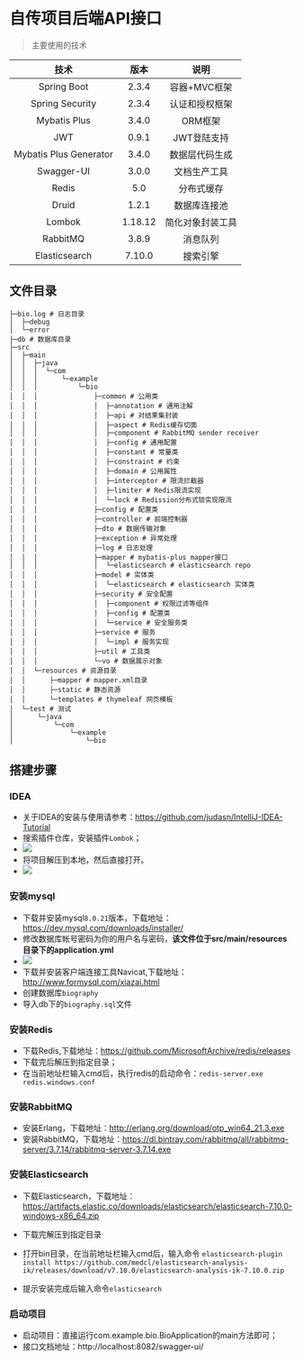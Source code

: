 # 自传项目后端API接口

> 主要使用的技术

|          技术          |  版本   |       说明       |
| :--------------------: | :-----: | :--------------: |
|      Spring Boot       |  2.3.4  |   容器+MVC框架   |
|    Spring Security     |  2.3.4  |  认证和授权框架  |
|      Mybatis Plus      |  3.4.0  |     ORM框架      |
|          JWT           |  0.9.1  |   JWT登陆支持    |
| Mybatis Plus Generator |  3.4.0  |  数据层代码生成  |
|       Swagger-UI       |  3.0.0  |   文档生产工具   |
|         Redis          |   5.0   |    分布式缓存    |
|         Druid          |  1.2.1  |   数据库连接池   |
|         Lombok         | 1.18.12 | 简化对象封装工具 |
|        RabbitMQ        |  3.8.9  |     消息队列     |
|     Elasticsearch      | 7.10.0  |     搜索引擎     |

## 文件目录

```
├─bio.log # 日志目录
│  ├─debug
│  └─error
├─db # 数据库目录
├─src
│  ├─main
│  │  ├─java
│  │  │  └─com
│  │  │      └─example
│  │  │          └─bio
│  │  │              ├─common # 公用类
│  │  │              │  ├─annotation # 通用注解
│  │  │              │  ├─api # 对结果集封装
│  │  │              │  ├─aspect # Redis缓存切面
│  │  │              │  ├─component # RabbitMQ sender receiver
│  │  │              │  ├─config # 通用配置
│  │  │              │  ├─constant # 常量类
│  │  │              │  ├─constraint # 约束
│  │  │              │  ├─domain # 公用属性
│  │  │              │  ├─interceptor # 限流拦截器
│  │  │              │  ├─limiter # Redis限流实现
│  │  │              │  └─lock # Redission分布式锁实现限流
│  │  │              ├─config # 配置类
│  │  │              ├─controller # 前端控制器
│  │  │              ├─dto # 数据传输对象
│  │  │              ├─exception # 异常处理
│  │  │              ├─log # 日志处理
│  │  │              ├─mapper # mybatis-plus mapper接口
│  │  │              │  └─elasticsearch # elasticsearch repo
│  │  │              ├─model # 实体类
│  │  │              │  └─elasticsearch # elasticsearch 实体类
│  │  │              ├─security # 安全配置
│  │  │              │  ├─component # 权限过滤等组件
│  │  │              │  ├─config # 配置类
│  │  │              │  └─service # 安全服务类
│  │  │              ├─service # 服务
│  │  │              │  └─impl # 服务实现
│  │  │              ├─util # 工具类
│  │  │              └─vo # 数据展示对象
│  │  └─resources # 资源目录
│  │      ├─mapper # mapper.xml目录
│  │      ├─static # 静态资源
│  │      └─templates # thymeleaf 网页模板
│  └─test # 测试
│      └─java
│          └─com
│              └─example
│                  └─bio

```



## 搭建步骤

### IDEA

- 关于IDEA的安装与使用请参考：https://github.com/judasn/IntelliJ-IDEA-Tutorial
- 搜索插件仓库，安装插件`Lombok`；
- ![](https://cdn.nlark.com/yuque/0/2020/png/1792508/1604294500238-f1f8a165-6116-4c87-89bc-43a41092552d.png)
- 将项目解压到本地，然后直接打开。
- ![](https://cdn.nlark.com/yuque/0/2020/png/1792508/1604294631599-6a96a0aa-3121-4f6f-a07f-cffcec67c899.png)

### 安装mysql

- 下载并安装mysql`8.0.21`版本，下载地址：https://dev.mysql.com/downloads/installer/
- 修改数据库帐号密码为你的用户名与密码，**该文件位于src/main/resources目录下的application.yml**
- ![](https://cdn.nlark.com/yuque/0/2020/png/1792508/1604293694149-3cc4cd2f-cf7f-4da8-a8da-efc47ae9b307.png)
- 下载并安装客户端连接工具Navicat,下载地址：http://www.formysql.com/xiazai.html
- 创建数据库`biography`
- 导入db下的`biography.sql`文件

### 安装Redis

- 下载Redis,下载地址：https://github.com/MicrosoftArchive/redis/releases
- 下载完后解压到指定目录；
- 在当前地址栏输入cmd后，执行redis的启动命令：`redis-server.exe redis.windows.conf`

### 安装RabbitMQ

- 安装Erlang，下载地址：http://erlang.org/download/otp_win64_21.3.exe
- 安装RabbitMQ，下载地址：https://dl.bintray.com/rabbitmq/all/rabbitmq-server/3.7.14/rabbitmq-server-3.7.14.exe

### 安装Elasticsearch

- 下载Elasticsearch，下载地址：https://artifacts.elastic.co/downloads/elasticsearch/elasticsearch-7.10.0-windows-x86_64.zip 

- 下载完解压到指定目录

- 打开bin目录，在当前地址栏输入cmd后，输入命令 `elasticsearch-plugin install https://github.com/medcl/elasticsearch-analysis-ik/releases/download/v7.10.0/elasticsearch-analysis-ik-7.10.0.zip`

- 提示安装完成后输入命令`elasticsearch`

  

### 启动项目

- 启动项目：直接运行com.example.bio.BioApplication的main方法即可；
- 接口文档地址：http://localhost:8082/swagger-ui/
